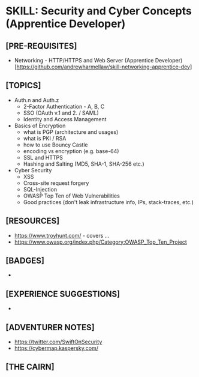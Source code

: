 # SKILL: Security and Cyber Concepts (Apprentice Developer)

## [PRE-REQUISITES]
 * Networking - HTTP/HTTPS and Web Server (Apprentice Developer) [https://github.com/andrewharmellaw/skill-networking-apprentice-dev]

## [TOPICS]
 * Auth.n and Auth.z
   * 2-Factor Authentication - A, B, C
   * SSO (OAuth v.1 and 2. / SAML)
   * Identity and Access Management
 * Basics of Encryption
   * what is PGP (architecture and usages)
   * what is PKI / RSA
   * how to use Bouncy Castle
   * encoding vs encryption (e.g. base-64)
   * SSL and HTTPS
   * Hashing and Salting (MD5, SHA-1, SHA-256 etc.)
 * Cyber Security
   * XSS 
   * Cross-site request forgery
   * SQL-Injection
   * OWASP Top Ten of Web Vulnerabilities
   * Good practices (don't leak infrastructure info, IPs, stack-traces, etc.)

## [RESOURCES]
 * https://www.troyhunt.com/ - covers ...
 * https://www.owasp.org/index.php/Category:OWASP_Top_Ten_Project

## [BADGES]
 * 

## [EXPERIENCE SUGGESTIONS]
 * 

## [ADVENTURER NOTES]
 * https://twitter.com/SwiftOnSecurity
 * https://cybermap.kaspersky.com/

## [THE CAIRN]
